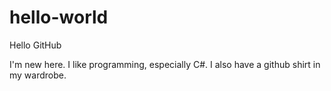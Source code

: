 # hello-world
Hello GitHub

I'm new here. I like programming, especially C#. I also have a github shirt in my wardrobe.
